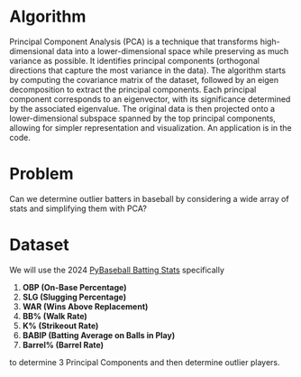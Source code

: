 # Algorithm
Principal Component Analysis (PCA) is a technique that transforms high-dimensional data into a lower-dimensional space while preserving as much variance as possible. It identifies principal components (orthogonal directions that capture the most variance in the data). The algorithm starts by computing the covariance matrix of the dataset, followed by an eigen decomposition to extract the principal components. Each principal component corresponds to an eigenvector, with its significance determined by the associated eigenvalue. The original data is then projected onto a lower-dimensional subspace spanned by the top principal components, allowing for simpler representation and visualization. An application is in the code.

# Problem
Can we determine outlier batters in baseball by considering a wide array of stats and simplifying them with PCA?

# Dataset
We will use the 2024 [PyBaseball Batting Stats](https://github.com/jldbc/pybaseball/tree/master) specifically
1. **OBP (On-Base Percentage)**
2. **SLG (Slugging Percentage)** 
3. **WAR (Wins Above Replacement)** 
4. **BB% (Walk Rate)**
5. **K% (Strikeout Rate)** 
6. **BABIP (Batting Average on Balls in Play)** 
7. **Barrel% (Barrel Rate)**

to determine 3 Principal Components and then determine outlier players.